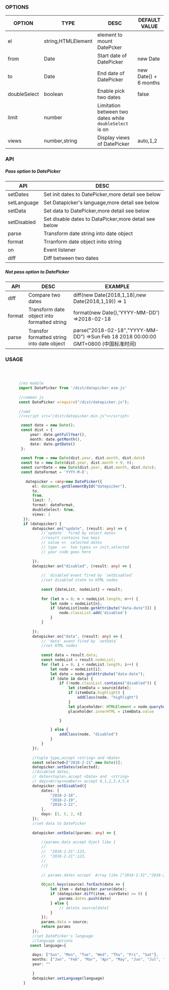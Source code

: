 
### OPTIONS

| OPTION       | TYPE               | DESC                                     | DEFAULT VALUE  |
|--------------|--------------------|------------------------------------------|-----------------------|
| el           | string,HTMLElement | element to mount DatePcker               |                       |
| from         | Date               | Start date of DatePicker                 | new Date              |
| to           | Date               | End date of DatePicker                   | new Date() + 6 months |
| doubleSelect | boolean            | Enable pick two dates                    | false                 |
| limit        | number             | Limitation between two dates while `doubleSelect` is on |                       |
| views        | number,string      | Display views of DatePicker              | auto,1,2              |
	
	
###  API

##### Pass option to DatePicker


| API         | DESC                                     |
|-------------|------------------------------------------|
| setDates    | Set init dates to DatePicker,more detail see below |
| setLanguage | Set Datapicker's language,more detail see below |
| setData     | Set data to DatePicker,more detail see below |
| setDisabled | Set disable dates to DataPicker,more detail see below |
| parse       | Transform date string into date object   |
| format      | Trranform date object inito string       |
| on          | Event listener                           |
| diff        | Diff between two dates                   |



##### Not pass option to DatePicker
| API    | DESC                                     | EXAMPLE                                  |
|--------|------------------------------------------|------------------------------------------|
| diff   | Compare two dates                        | diff(new Date(2018,1,18),new Date(2018,1,19)) => 1 |
| format | Transform date object into formatted string | format(new Date(),'YYYY-MM-DD') =>2018-02-18 |
| parse  | Transfor formatted string into date object | parse("2018-02-18","YYYY-MM-DD") =>Sun Feb 18 2018 00:00:00 GMT+0800 (中国标准时间) |

    

                
### USAGE
```typescript


        
      //es module
      import DatePicker from '/dist/datepicker.esm.js'
      
      //common js
      const DatePicker =require("/dist/datepicker.js");
      
      //umd
      //<script src="/dist/datepicker.min.js"></script>

       const date = new Date();
       const dist = {
           year: date.getFullYear(),
           month: date.getMonth(),
           date: date.getDate()
       };
       
       const from = new Date(dist.year, dist.month, dist.date)
       const to = new Date(dist.year, dist.month + 9, 0);
       const currDate = new Date(dist.year, dist.month, dist.date);
       const dateFormat = 'YYYY-M-D';
       
         datepicker = <any>new DatePicker({
            el: document.getElementById("datepicker"),
            to,
            from,
            limit: 7,
            format: dateFormat,
            doubleSelect: true,
            views: 1
        });
        if (datepicker) {
            datepicker.on("update", (result: any) => {
                //`update`  fired by select dates
                //result contains two keys
                // value =>  selected dates
                // type  =>  two types => init,selected
                // your code goes here
                
            });
            datepicker.on("disabled", (result: any) => {
                
                // `disabled`event fired by `setDisabled`
                //set disabled state to HTML nodes
                
                const {dateList, nodeList} = result;
                
                for (let n = 0; n < nodeList.length; n++) {
                    let node = nodeList[n];
                    if (dateList[node.getAttribute("data-date")]) {
                        node.classList.add('disabled')
                    }
                }
                
            });
            datepicker.on("data", (result: any) => {
                // 'data' event fired by `setData` 
                //set HTML nodes 
            
                const data = result.data;
                const nodeList = result.nodeList;
                for (let i = 0; i < nodeList.length; i++) {
                    let node = nodeList[i];
                    let date = node.getAttribute("data-date");
                    if (date in data) {
                        if (!node.classList.contains("disabled")) {
                            let itemData = source[date];
                            if (itemData.highlight) {
                                addClass(node, "highlight")
                            }
                            let placeholder: HTMLElement = node.querySelector(".placeholder");
                            placeholder.innerHTML = itemData.value

                        }

                    } else {
                        addClass(node, "disabled")
                    }
                }
            });
            
            //tuple type,accept <string> and <Date>
            const selected=["2018-2-21",new Date()];
            datepicker.setDates(selected);
            //disabled dates, 
            // dates<tuple>,accept <Date> and  <string>
            // days<Array<number>> accept 0,1,2,3,4,5,6
            datepicker.setDisabled({
                dates: [
                    "2018-2-18",
                    "2018-2-19",
                    "2018-2-22",
                ],
                days: [1, 5, 2, 6]
            });
            //set data to DatePicker
            
            datepicker.setData((params: any) => {
            
                //params.data accept Oject like {
                //  
                //  "2018-1-31":123,
                //  "2018-2-21":123,
                //  
                //}
                
                // params.dates accept  Array like ["2018-1-31","2018-2-21"]
            
                Object.keys(source).forEach(date => {
                    let item = datepicker.parse(date);
                    if (datepicker.diff(item, currDate) >= 0) {
                        params.dates.push(date)
                    } else {
                        // delete source[date]
                    }
                });
                params.data = source;
                return params
            });
            //set DatePicker's language
            //language options 
           const language={
            
            days: ["Sun", "Mon", "Tue", "Wed", "Thu", "Fri", "Sat"],
            months: ["Jan", "Feb", "Mar", "Apr", "May", "Jun", "Jul", "Aug", "Sep", "Oct", "Nov", "Dec"],
            year: "" 
                
            }
            datepicker.setLanguage(language)
        }
       
       
       

```






	
	
	
	
	


